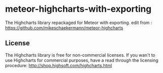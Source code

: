 meteor-highcharts-with-exporting
=================

The Highcharts library repackaged for Meteor with exporting.
edit from : https://github.com/mikeschaekermann/meteor-highcharts

## License

The Highcharts library is free for non-commercial licenses. If you wan't to use Highcharts for commercial purposes, have a read through the licensing procedure: http://shop.highsoft.com/highcharts.html

